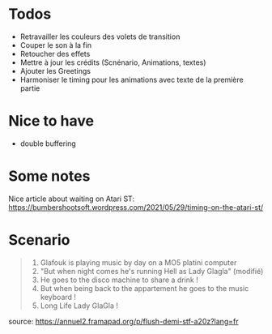 # Todos

- Retravailler les couleurs des volets de transition
- Couper le son à la fin
- Retoucher des effets
- Mettre à jour les crédits (Scnénario, Animations, textes)
- Ajouter les Greetings
- Harmoniser le timing pour les animations avec texte de la première
  partie

# Nice to have

- double buffering

# Some notes

Nice article about waiting on Atari ST:
https://bumbershootsoft.wordpress.com/2021/05/29/timing-on-the-atari-st/

# Scenario

> 1) Glafouk is playing music by day on a MO5 platini computer
> 2) "But when night comes he's running Hell as Lady Glagla"  (modifié)
> 3) He goes to the disco machine to share a drink !
> 4) But when being back to the appartement he goes to the music keyboard !
> 5) Long Life Lady GlaGla !

source: https://annuel2.framapad.org/p/flush-demi-stf-a20z?lang=fr
